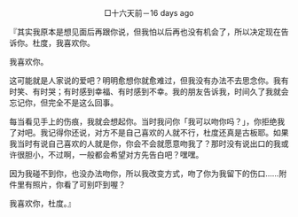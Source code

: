 <p align="center">□十六天前－16 days ago</p>

『其实我原本是想见面后再跟你说，但我怕以后再也没有机会了，所以决定现在告诉你。杜度，我喜欢你。

我喜欢你。

这可能就是人家说的爱吧？明明愈想你就愈难过，但我没有办法不去思念你。我有时笑、有时哭；有时感到幸福、有时感到不幸。我的朋友告诉我，时间久了我就会忘记你，但完全不是这么回事。

每当看见手上的伤痕，我就会想起你。当时我问你「我可以吻你吗？」，你拒绝我了对吧。我记得你还说，对方不是自己喜欢的人就不行，杜度还真是古板耶。如果我当时有说自己喜欢的人就是你，你会不会就愿意吻我了？那时没有说出口的我或许很胆小，不过啊，一般都会希望对方先告白吧？嘿嘿。

因为我碰不到你，也没办法吻你，所以我改变方式，吻了你为我留下的伤口……附件里有照片，你看了可别吓到喔？

我喜欢你，杜度。』

